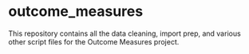 # outcome_measures
This repository contains all the data cleaning, import prep, and various other script files for the Outcome Measures project.

